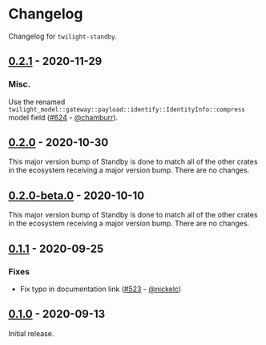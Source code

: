 # Changelog

Changelog for `twilight-standby`.

## [0.2.1] - 2020-11-29

### Misc.

Use the renamed
`twilight_model::gateway::payload::identify::IdentityInfo::compress`
model field ([#624] - [@chamburr]).

## [0.2.0] - 2020-10-30

This major version bump of Standby is done to match all of the other crates in
the ecosystem receiving a major version bump. There are no changes.

## [0.2.0-beta.0] - 2020-10-10

This major version bump of Standby is done to match all of the other crates in
the ecosystem receiving a major version bump. There are no changes.

## [0.1.1] - 2020-09-25

### Fixes

- Fix typo in documentation link ([#523] - [@nickelc])

## [0.1.0] - 2020-09-13

Initial release.

[@chamburr]: https://github.com/chamburr
[@nickelc]: https://github.com/nickelc

[#624]: https://github.com/twilight-rs/twilight/pull/624
[#523]: https://github.com/twilight-rs/twilight/pull/523

[0.2.1]: https://github.com/twilight-rs/twilight/releases/tag/standby-v0.2.1
[0.2.0]: https://github.com/twilight-rs/twilight/releases/tag/standby-v0.2.0
[0.2.0-beta.0]: https://github.com/twilight-rs/twilight/releases/tag/standby-v0.2.0-beta.0
[0.1.1]: https://github.com/twilight-rs/twilight/releases/tag/standby-v0.1.1
[0.1.0]: https://github.com/twilight-rs/twilight/releases/tag/v0.1.0

